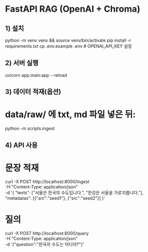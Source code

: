 # FastAPI RAG (OpenAI + Chroma)

## 1) 설치
python -m venv venv && source venv/bin/activate
pip install -r requirements.txt
cp .env.example .env  # OPENAI_API_KEY 설정

## 2) 서버 실행
uvicorn app.main:app --reload

## 3) 데이터 적재(옵션)
# data/raw/ 에 txt, md 파일 넣은 뒤:
python -m scripts.ingest

## 4) API 사용
# 문장 적재
curl -X POST http://localhost:8000/ingest \
  -H "Content-Type: application/json" \
  -d '{
    "texts": ["서울은 한국의 수도입니다.", "한강은 서울을 가로지릅니다."],
    "metadatas": [{"src":"seed1"}, {"src":"seed2"}]
  }'

# 질의
curl -X POST http://localhost:8000/query \
  -H "Content-Type: application/json" \
  -d '{"question":"한국의 수도는 어디야?"}'
